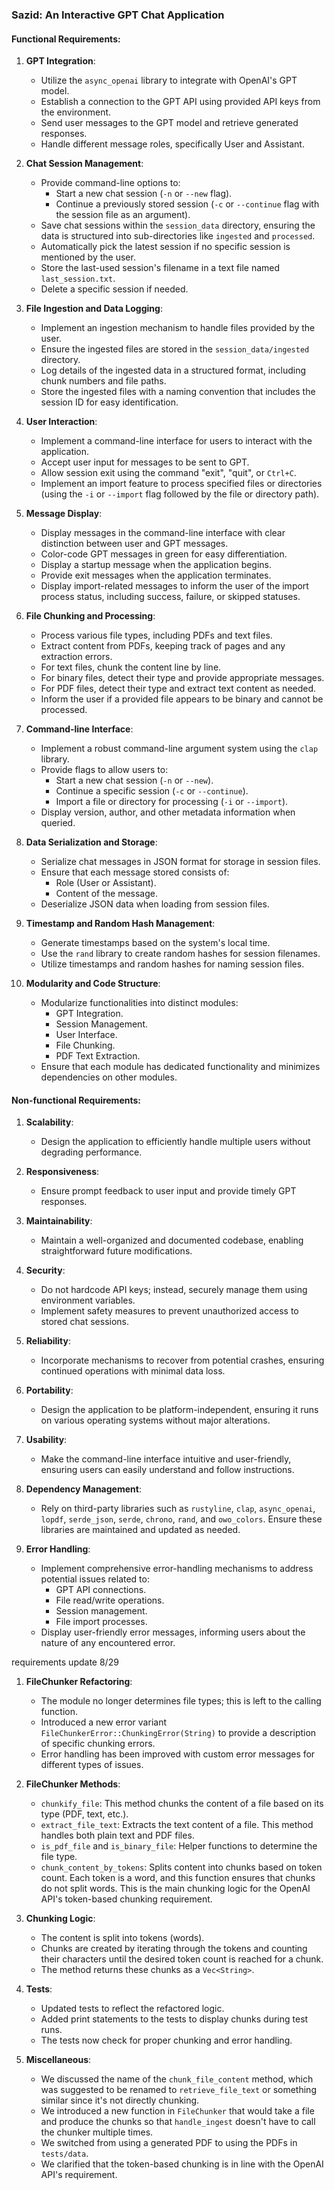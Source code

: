 ### **Sazid: An Interactive GPT Chat Application**

#### **Functional Requirements**:

1. **GPT Integration**:
    - Utilize the `async_openai` library to integrate with OpenAI's GPT model.
    - Establish a connection to the GPT API using provided API keys from the environment.
    - Send user messages to the GPT model and retrieve generated responses.
    - Handle different message roles, specifically User and Assistant.

2. **Chat Session Management**:
    - Provide command-line options to:
        - Start a new chat session (`-n` or `--new` flag).
        - Continue a previously stored session (`-c` or `--continue` flag with the session file as an argument).
    - Save chat sessions within the `session_data` directory, ensuring the data is structured into sub-directories like `ingested` and `processed`.
    - Automatically pick the latest session if no specific session is mentioned by the user.
    - Store the last-used session's filename in a text file named `last_session.txt`.
    - Delete a specific session if needed.

3. **File Ingestion and Data Logging**:
    - Implement an ingestion mechanism to handle files provided by the user.
    - Ensure the ingested files are stored in the `session_data/ingested` directory.
    - Log details of the ingested data in a structured format, including chunk numbers and file paths.
    - Store the ingested files with a naming convention that includes the session ID for easy identification.

4. **User Interaction**:
    - Implement a command-line interface for users to interact with the application.
    - Accept user input for messages to be sent to GPT.
    - Allow session exit using the command "exit", "quit", or `Ctrl+C`.
    - Implement an import feature to process specified files or directories (using the `-i` or `--import` flag followed by the file or directory path).

5. **Message Display**:
    - Display messages in the command-line interface with clear distinction between user and GPT messages.
    - Color-code GPT messages in green for easy differentiation.
    - Display a startup message when the application begins.
    - Provide exit messages when the application terminates.
    - Display import-related messages to inform the user of the import process status, including success, failure, or skipped statuses.

6. **File Chunking and Processing**:
    - Process various file types, including PDFs and text files.
    - Extract content from PDFs, keeping track of pages and any extraction errors.
    - For text files, chunk the content line by line.
    - For binary files, detect their type and provide appropriate messages.
    - For PDF files, detect their type and extract text content as needed.
    - Inform the user if a provided file appears to be binary and cannot be processed.

7. **Command-line Interface**:
    - Implement a robust command-line argument system using the `clap` library.
    - Provide flags to allow users to:
        - Start a new chat session (`-n` or `--new`).
        - Continue a specific session (`-c` or `--continue`).
        - Import a file or directory for processing (`-i` or `--import`).
    - Display version, author, and other metadata information when queried.

8. **Data Serialization and Storage**:
    - Serialize chat messages in JSON format for storage in session files.
    - Ensure that each message stored consists of:
        - Role (User or Assistant).
        - Content of the message.
    - Deserialize JSON data when loading from session files.

9. **Timestamp and Random Hash Management**:
    - Generate timestamps based on the system's local time.
    - Use the `rand` library to create random hashes for session filenames.
    - Utilize timestamps and random hashes for naming session files.

10. **Modularity and Code Structure**:
    - Modularize functionalities into distinct modules:
        - GPT Integration.
        - Session Management.
        - User Interface.
        - File Chunking.
        - PDF Text Extraction.
    - Ensure that each module has dedicated functionality and minimizes dependencies on other modules.

#### **Non-functional Requirements**:

1. **Scalability**:
    - Design the application to efficiently handle multiple users without degrading performance.

2. **Responsiveness**:
    - Ensure prompt feedback to user input and provide timely GPT responses.

3. **Maintainability**:
    - Maintain a well-organized and documented codebase, enabling straightforward future modifications.

4. **Security**:
    - Do not hardcode API keys; instead, securely manage them using environment variables.
    - Implement safety measures to prevent unauthorized access to stored chat sessions.

5. **Reliability**:
    - Incorporate mechanisms to recover from potential crashes, ensuring continued operations with minimal data loss.

6. **Portability**:
    - Design the application to be platform-independent, ensuring it runs on various operating systems without major alterations.

7. **Usability**:
    - Make the command-line interface intuitive and user-friendly, ensuring users can easily understand and follow instructions.

8. **Dependency Management**:
    - Rely on third-party libraries such as `rustyline`, `clap`, `async_openai`, `lopdf`, `serde_json`, `serde`, `chrono`, `rand`, and `owo_colors`. Ensure these libraries are maintained and updated as needed.

9. **Error Handling**:
    - Implement comprehensive error-handling mechanisms to address potential issues related to:
        - GPT API connections.
        - File read/write operations.
        - Session management.
        - File import processes.
    - Display user-friendly error messages, informing users about the nature of any encountered error.


requirements update 8/29

1. **FileChunker Refactoring**:
   - The module no longer determines file types; this is left to the calling function.
   - Introduced a new error variant `FileChunkerError::ChunkingError(String)` to provide a description of specific chunking errors.
   - Error handling has been improved with custom error messages for different types of issues.

2. **FileChunker Methods**:
   - `chunkify_file`: This method chunks the content of a file based on its type (PDF, text, etc.).
   - `extract_file_text`: Extracts the text content of a file. This method handles both plain text and PDF files.
   - `is_pdf_file` and `is_binary_file`: Helper functions to determine the file type.
   - `chunk_content_by_tokens`: Splits content into chunks based on token count. Each token is a word, and this function ensures that chunks do not split words. This is the main chunking logic for the OpenAI API's token-based chunking requirement.

3. **Chunking Logic**:
   - The content is split into tokens (words).
   - Chunks are created by iterating through the tokens and counting their characters until the desired token count is reached for a chunk. 
   - The method returns these chunks as a `Vec<String>`.

4. **Tests**:
   - Updated tests to reflect the refactored logic.
   - Added print statements to the tests to display chunks during test runs.
   - The tests now check for proper chunking and error handling.

5. **Miscellaneous**:
   - We discussed the name of the `chunk_file_content` method, which was suggested to be renamed to `retrieve_file_text` or something similar since it's not directly chunking.
   - We introduced a new function in `FileChunker` that would take a file and produce the chunks so that `handle_ingest` doesn't have to call the chunker multiple times.
   - We switched from using a generated PDF to using the PDFs in `tests/data`.
   - We clarified that the token-based chunking is in line with the OpenAI API's requirement.
